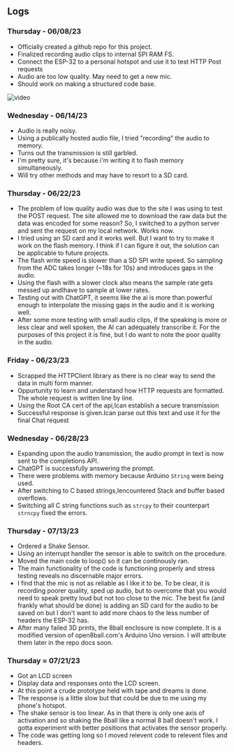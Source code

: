 ## **Logs**

### Thursday - 06/08/23
- Officially created a github repo for this project.
- Finalized recording audio clips to internal SPI RAM FS.
- Connect the ESP-32 to a personal hotspot and use it to test HTTP Post requests
- Audio are too low quality. May need to get a new mic.
- Should work on making a structured code base.

![video](https://github.com/MakerSpace-FRI-UTAustin/GPT-8ball/assets/55544605/a26528c3-20f4-483e-9b17-cfa84072ff38)


### Wednesday - 06/14/23
- Audio is really noisy.
- Using a publically hosted audio file, I tried "recording" the audio to memory.
- Turns out the transmission is still garbled. 
- I'm pretty sure, it's because i'm writing it to flash memory simultaneously.
- Will try other methods and may have to resort to a SD card. 

### Thursday - 06/22/23
- The problem of low quality audio was due to the site I was using to test the POST request. The site allowed me to download the raw data but the data was encoded for some reason? So, I switched to a python server and sent the request on my local network. Works now.
- I tried using an SD card and it works well. But I want to try to make it work on the flash memory. I think if I can figure it out, the solution can be applicable to future projects.
- The flash write speed is slower than a SD SPI write speed. So sampling from the ADC takes longer (~18s for 10s) and introduces gaps in the audio.
- Using the flash with a slower clock also means the sample rate gets messed up andIhave to sample at lower rates.
- Testing out with ChatGPT, it seems like the ai is more than powerful enough to interpolate the missing gaps in the audio and it is working well.
- After some more testing with small audio clips, if the speaking is more or less clear and well spoken, the AI can adequately transcribe it. For the purposes of this project it is fine, but I do want to note the poor quality in the audio.

### Friday - 06/23/23
- Scrapped the HTTPClient library as there is no clear way to send the data in multi form manner.
- Oppurtunity to learn and understand how HTTP requests are formatted. The whole request is written line by line.
- Using the Root CA cert of the api,Ican establish a secure transmission
- Successful response is given.Ican parse out this text and use it for the final Chat request

### Wednesday - 06/28/23
- Expanding upon the audio transmission, the audio prompt in text is now sent to the completions API.
- ChatGPT is successfully answering the prompt.
- There were problems with memory because Arduino `String` were being used.
- After switching to C based strings,Iencountered Stack and buffer based overflows.
- Switching all C string functions such as `strcpy` to their counterpart `strncpy` fixed the errors.

### Thursday - 07/13/23
- Ordered a Shake Sensor.
- Using an interrupt handler the sensor is able to switch on the procedure.
- Moved the main code to loop() so it can be continously ran.
- The main functionality of the code is functioning properly and stress testing reveals no discernable major errors.
- I find that the mic is not as reliable as I like it to be. To be clear, it is recording poorer quality, sped up audio, but to overcome that you would need to speak pretty loud but not too close to the mic. The best fix (and frankly what should be done) is adding an SD card for the audio to be saved on but I don't want to add more chaos to the less number of headers the ESP-32 has.
- After many failed 3D prints, the 8ball enclosure is now complete. It is a modified version of open8ball.com's Arduino Uno version. I will attribute them later in the repo docs soon.

### Thursday = 07/21/23
- Got an LCD screen
- Display data and responses onto the LCD screen.
- At this point a crude prototype held with tape and dreams is done.
- The response is a little slow but that could be due to me using my phone's hotspot.
- The shake sensor is too linear. As in that there is only one axis of activation and so shaking the 8ball like a normal 8 ball doesn't work. I gotta experiment with better positions that activates the sensor properly.
- The code was getting long so I moved relevent code to relevent files and headers.
